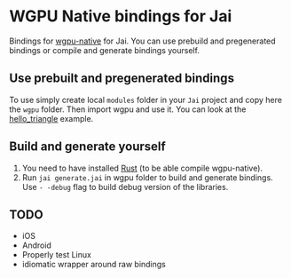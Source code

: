 # WGPU Native bindings for Jai

Bindings for [wgpu-native](https://github.com/gfx-rs/wgpu-native) for Jai. You can use prebuild and pregenerated bindings or compile and generate bindings yourself.

## Use prebuilt and pregenerated bindings
To use simply create local `modules` folder in your `Jai` project and copy here the `wgpu` folder. Then import wgpu and use it. You can look at the [hello_triangle](/examples/hello-tringle) example.

## Build and generate yourself
1. You need to have installed [Rust](https://www.rust-lang.org) (to be able compile wgpu-native).
2. Run `jai generate.jai` in wgpu folder to build and generate bindings. Use `- -debug` flag to build debug version of the libraries.

## TODO
- iOS
- Android
- Properly test Linux
- idiomatic wrapper around raw bindings